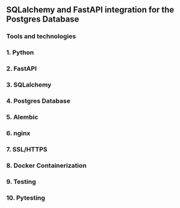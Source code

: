 ## SQLalchemy and FastAPI integration for the Postgres Database

### **Tools and technologies**

### 1. Python
### 2. FastAPI
### 3. SQLalchemy
### 4. Postgres Database
### 5. Alembic
### 6. nginx
### 7. SSL/HTTPS
### 8. Docker Containerization
### 9. Testing
### 10. Pytesting